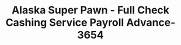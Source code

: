 ---
f_zip-code: 99508
f_state-code: AK
title: Alaska Super Pawn - Full Check Cashing Service Payroll Advance-3654
f_phone: 907-258-0273
f_city-only: Anchorage
f_address: 3701 Mountain View Drive Anchorage
f_location-unique-id: '3654'
slug: alaska-super-pawn---full-check-cashing-service-payroll-advance-3654
updated-on: '2024-05-30T13:46:58.046Z'
created-on: '2024-05-30T13:36:59.803Z'
published-on: '2024-05-30T13:54:32.469Z'
f_city-state: cms/city/anchorage-ak.md
f_company: cms/company/alaska-super-pawn---full-check-cashing-service-payroll-advance.md
f_state: cms/state/alaska.md
layout: '[payday-loan].html'
tags: payday-loan
---